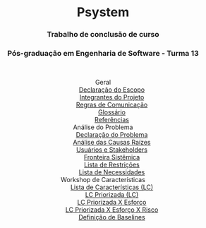 <header>
<h1>Psystem</h1>
<h3>Trabalho de conclusão de curso</h3>
<h3>Pós-graduação em Engenharia de Software - Turma 13 </h3>
<header/>

</br>

<dl>
  <dt>Geral</dt>
  <dd><a href="https://goo.gl/KgdKh6" target="_blank">Declaração do Escopo</a></dd>
  <dd><a href="https://goo.gl/vpaaCc" target="_blank">Integrantes do Projeto</a></dd>
  <dd><a href="https://goo.gl/OsbsVm" target="_blank">Regras de Comunicação</a></dd>
  <dd><a href="https://goo.gl/uil17L" target="_blank">Glossário</a></dd>
  <dd><a href="https://goo.gl/ikHXU8" target="_blank">Referências</a></dd>
  <dt>Análise do Problema</dt>
  <dd><a href="https://goo.gl/sN1bwq" target="_blank">Declaração do Problema</a></dd>
  <dd><a href="https://goo.gl/EuENZr" target="_blank">Análise das Causas Raízes</a></dd>
  <dd><a href="https://goo.gl/f7QUhN" target="_blank">Usuários e Stakeholders</a></dd>
  <dd><a href="https://goo.gl/LfmXqw" target="_blank">Fronteira Sistêmica</a></dd>
  <dd><a href="https://goo.gl/sZWMsx" target="_blank">Lista de Restrições</a></dd>
  <dd><a href="https://goo.gl/6aDcyR" target="_blank">Lista de Necessidades</a></dd>
  <dt>Workshop de Características</dt>
  <dd><a href="https://goo.gl/zEBKKT" target="_blank">Lista de Características (LC)</a></dd>
  <dd><a href="https://goo.gl/ZS4IT1" target="_blank">LC Priorizada (LC)</a></dd>
  <dd><a href="https://goo.gl/c3SGn9" target="_blank">LC Priorizada X Esforço</a></dd>
  <dd><a href="https://goo.gl/cJmcfX" target="_blank">LC Priorizada X Esforço X Risco</a></dd>
  <dd><a href="https://goo.gl/S0FL96" target="_blank">Definição de Baselines</a></dd>
</dl>
